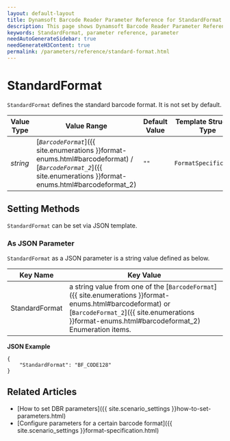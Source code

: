 ```yaml
---
layout: default-layout
title: Dynamsoft Barcode Reader Parameter Reference for StandardFormat
description: This page shows Dynamsoft Barcode Reader Parameter Reference for StandardFormat.
keywords: StandardFormat, parameter reference, parameter
needAutoGenerateSidebar: true
needGenerateH3Content: true
permalink: /parameters/reference/standard-format.html
---
```



# StandardFormat 

`StandardFormat` defines the standard barcode format. It is not set by default.

| Value Type | Value Range | Default Value | Template Structure Type |
| ---------- | ----------- | ------------- | ----------------------- |
| *string* | [*`BarcodeFormat`*]({{ site.enumerations }}format-enums.html#barcodeformat) / [*`BarcodeFormat_2`*]({{ site.enumerations }}format-enums.html#barcodeformat_2) | `""` | `FormatSpecification` |

## Setting Methods
`StandardFormat` can be set via JSON template.

### As JSON Parameter
`StandardFormat` as a JSON parameter is a string value defined as below.   

| Key Name | Key Value |
| -------- | --------- |
| StandardFormat | a string value from one of the [`BarcodeFormat`]({{ site.enumerations }}format-enums.html#barcodeformat) or [`BarcodeFormat_2`]({{ site.enumerations }}format-enums.html#barcodeformat_2) Enumeration items. |


**JSON Example**   
```
{
    "StandardFormat": "BF_CODE128"
}
```


<!--
## Impacts on Performance
### Speed
`StandardFormat` has no influence on the Speed.

### Read Rate
Setting `StandardFormat` to an appropriate value when detecting non-standard barcode may improve the Read Rate. 

### Accuracy
Setting `StandardFormat` to an appropriate value when detecting non-standard barcode may improve the Accuracy.

-->
## Related Articles
- [How to set DBR parameters]({{ site.scenario_settings }}how-to-set-parameters.html)
- [Configure parameters for a certain barcode format]({{ site.scenario_settings }}format-specification.html)
